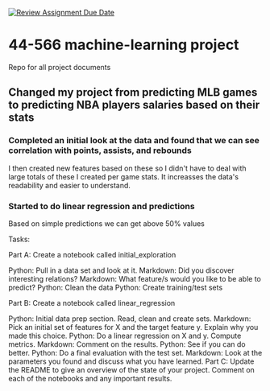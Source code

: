 [![Review Assignment Due Date](https://classroom.github.com/assets/deadline-readme-button-24ddc0f5d75046c5622901739e7c5dd533143b0c8e959d652212380cedb1ea36.svg)](https://classroom.github.com/a/7lKBcjfN)
# 44-566 machine-learning project
Repo for all project documents

## Changed my project from predicting MLB games to predicting NBA players salaries based on their stats
### Completed an initial look at the data and found that we can see correlation with points, assists, and rebounds
I then created new features based on these so I didn't have to deal with large totals of these I created per game stats. It increasses the data's readability and easier to understand. 

### Started to do linear regression and predictions
Based on simple predictions we can get above 50% values 

Tasks:

Part A:  Create a notebook called initial_exploration 

Python: Pull in a data set and look at it.
Markdown:  Did you discover interesting relations?
Markdown:  What feature/s would you like to be able to predict?
Python: Clean the data
Python: Create training/test sets

Part B: Create a notebook called linear_regression

Python: Initial data prep section.  Read, clean and create sets.
Markdown: Pick an initial set of features for X and the target feature y.  Explain why you made this choice.
Python: Do a linear regression on X and y.  Compute metrics.
Markdown: Comment on the results.
Python: See if you can do better.
Python: Do a final evaluation with the test set.
Markdown: Look at the parameters you found and discuss what you have learned.
Part C: Update the README to give an overview of the state of your project.  Comment on each of the notebooks and any important results.